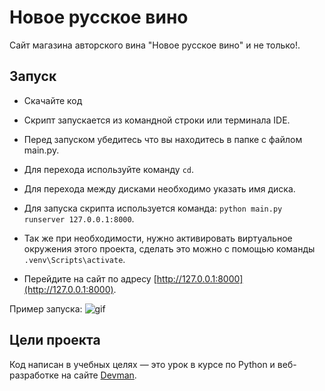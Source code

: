 # Новое русское вино

Сайт магазина авторского вина "Новое русское вино" и не только!.

## Запуск

- Скачайте код
- Скрипт запускается из командной строки или терминала IDE. 
- Перед запуском убедитесь что вы находитесь в папке с файлом main.py. 
- Для перехода используйте команду `cd`. 
- Для перехода между дисками необходимо указать имя диска. 
- Для запуска скрипта используется команда: `python main.py runserver 127.0.0.1:8000`. 
- Так же при необходимости, нужно активировать виртуальное окружения этого проекта, 
сделать это можно с помощью команды `.venv\Scripts\activate`.

- Перейдите на сайт по адресу [http://127.0.0.1:8000](http://127.0.0.1:8000).

Пример запуска:
![gif](https://github.com/VASILIYKAS/Lesson-1.-Selling-Elite-Wine/raw/master/images/terminal.gif)

## Цели проекта

Код написан в учебных целях — это урок в курсе по Python и веб-разработке на сайте [Devman](https://dvmn.org).
